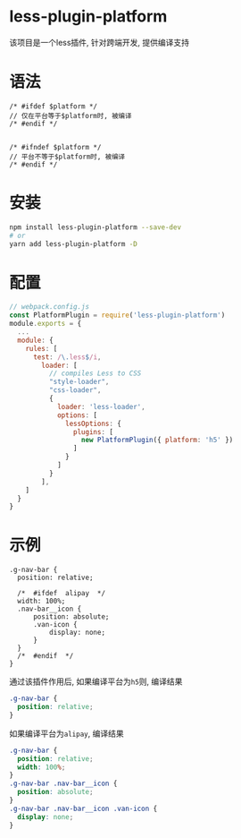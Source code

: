 # less-plugin-platform
该项目是一个less插件, 针对跨端开发, 提供编译支持

# 语法

```less
/* #ifdef $platform */
// 仅在平台等于$platform时, 被编译
/* #endif */


/* #ifndef $platform */
// 平台不等于$platform时, 被编译
/* #endif */
```

# 安装

```bash
npm install less-plugin-platform --save-dev
# or
yarn add less-plugin-platform -D
```

# 配置
```javascript
// webpack.config.js
const PlatformPlugin = require('less-plugin-platform')
module.exports = {
  ...
  module: {
    rules: [
      test: /\.less$/i,
        loader: [
          // compiles Less to CSS
          "style-loader",
          "css-loader",
          {
            loader: 'less-loader',
            options: [
              lessOptions: {
                plugins: [
                  new PlatformPlugin({ platform: 'h5' })
                ]
              }
            ]
          }
        ],
    ]
  }
}
```

# 示例

```less
.g-nav-bar {
  position: relative;

  /*  #ifdef  alipay  */
  width: 100%;
  .nav-bar__icon {
      position: absolute;
      .van-icon {
          display: none;
      }
  }
  /*  #endif  */
} 
``` 

通过该插件作用后, 如果编译平台为`h5`则, 编译结果
```css
.g-nav-bar {
  position: relative;
} 
``` 

如果编译平台为`alipay`, 编译结果
```css
.g-nav-bar {
  position: relative;
  width: 100%;
}
.g-nav-bar .nav-bar__icon {
  position: absolute;
}
.g-nav-bar .nav-bar__icon .van-icon {
  display: none;
}
```